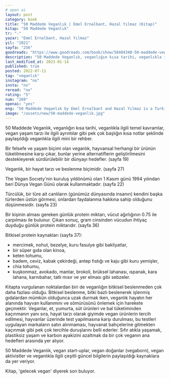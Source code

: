 ```yaml
---
# open ai
layout: post
category: book
title: "50 Maddede Veganlık | Emel Ernalbant, Hazal Yılmaz (Kitap)"
kitap: "50 Maddede Veganlık"
tr: "-"
yazar: "Emel Ernalbant, Hazal Yılmaz"
yil: "2021"
sayfa: "256"
goodreads: "https://www.goodreads.com/book/show/58484348-50-maddede-veganlik"
description: "50 Maddede Veganlık, veganlığın kısa tarihi, veganlıkla ilgili temel kavramlar, vegan yaşam tarzı ile ilgili ayrıntılar gibi pek çok başlığın kısa notlar şeklinde paylaşıldığı veganlıkla ilgili mini bir rehber."
last_modified_at: 2023-01-14
published: true
posted: 2022-07-11
tag: "veganlık"
instagram: "no"
insta: "no"
reread: "no"
rating: "5"
num: "269"
openai: "yes"
eng: "50 Maddede Veganlık by Emel Ernalbant and Hazal Yılmaz is a Turkish book that explores veganism in 50 concise chapters, providing information, insights, and practical tips for adopting a vegan lifestyle. This book covers various aspects of veganism, including nutrition, animal welfare, environmental impact, and ethical considerations."
image: "/assets/new/50-maddede-veganlik.jpg"
---
```


50 Maddede Veganlık, veganlığın kısa tarihi, veganlıkla ilgili temel kavramlar, vegan yaşam tarzı ile ilgili ayrıntılar gibi pek çok başlığın kısa notlar şeklinde paylaşıldığı veganlıkla ilgili mini bir rehber. 

Bir felsefe ve yaşam biçimi olan veganlık, hayvansal herhangi bir ürünün tüketilmesine karşı çıkar, bunlar yerine alternatiflerin geliştirilmesini destekleyerek sürdürülebilir bir dünyayı hedefler. (sayfa 19) 

Veganlık, bir hayat tarzı ve beslenme biçimidir. (sayfa 27)

The Vegan Socıety'nin kuruluş yıldönümü olan 1 Kasım günü 1994 yılından beri Dünya Vegan Günü olarak kullanmaktadır. (sayfa 22)

Türcülük, bir türe ait canlıların (günümüz dünyasında insanın) kendini başka türlerden üstün görmesi, onlardan faydalanma hakkına sahip olduğunu düşünmesidir. (sayfa 23)

Bir kişinin alması gereken günlük protein miktarı, vücut ağırlığının 0.75 ile çarpılması ile bulunur. Çıkan sonuç, gram cinsinden vücudun ihtiyaç duyduğu günlük protein miktarıdır. (sayfa 36)

Bitkisel protein kaynakları (sayfa 37):
- mercimek, nohut, bezelye, kuru fasulye gibi bakliyatlar, 
- bir süper gıda olan kinoa, 
- keten tohumu, 
- badem, ceviz, kabak çekirdeği, antep fıstığı ve kaju gibi kuru yemişler, 
- chia tohumu, 
- kuşkonmaz, avokado, mantar, brokoli, brüksel lahanası, ıspanak, kara lahana, karnıbahar, tatlı mısır ve yer elması gibi sebzeler.

Kitapta vurgulanan noktalardan biri de veganlığın bitkisel beslenmeden çok daha fazlası olduğu. Bitkisel beslenme, bitki bazlı beslenerek işlenmiş gıdalardan mümkün olduğunca uzak durmak iken, veganlık hayatın her alanında hayvan kullanımını ve sömürüsünü önlemek için harekete geçmektir. Veganlar, et, yumurta, süt ürünleri ve bal tüketiminden kaçınmanın yanı sıra, hayat tarzı olarak giyimde vegan ürünlerin tercih edilmesi, hayvanlar üzerinde test yapılmasına karşı durulması, bu testleri uygulayan markaların satın alınmaması, hayvanat bahçelerine gitmekten kaçınmak gibi pek çok tercihle duruşlarını belli ederler. Sıfır atıkla yaşamak, plastiksiz yaşam ve karbon ayakizini azaltmak da bir çok veganın ana hedefleri arasında yer alıyor. 

50 Maddede Veganlık, vegan start-uplar, vegan doğanlar (vegaborn), vegan aktivistler ve veganlıkla ilgili çeşitli güncel bilgilerin paylaşıldığı kaynaklara da yer veriyor. 

Kitap, 'gelecek vegan' diyerek son buluyor.

